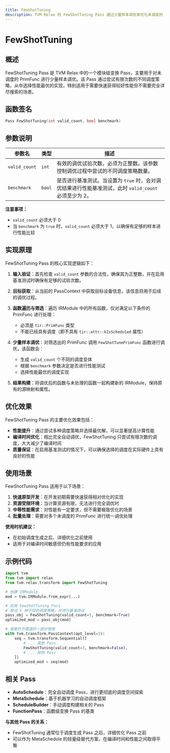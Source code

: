 ```yaml
---
title: FewShotTuning
description: TVM Relax 的 FewShotTuning Pass 通过少量样本调优来优化未调度的 PrimFunc。
---
```


# FewShotTuning

## 概述

FewShotTuning Pass 是 TVM Relax 中的一个模块级变换 Pass，主要用于对未调度的 PrimFunc 进行少量样本调优。该 Pass 通过尝试有限次数的不同调度策略，从中选择性能最优的实现，特别适用于需要快速获得较好性能但不需要完全详尽搜索的场景。

## 函数签名

```cpp
Pass FewShotTuning(int valid_count, bool benchmark)
```

## 参数说明

| 参数名 | 类型 | 描述 |
|--------|------|------|
| `valid_count` | `int` | 有效的调优试验次数，必须为正整数。该参数控制调优过程中尝试的不同调度策略数量。 |
| `benchmark` | `bool` | 是否进行基准测试。当设置为 `true` 时，会对调优结果进行性能基准测试，此时 `valid_count` 必须至少为 2。 |

**注意事项：**
- `valid_count` 必须大于 0
- 当 `benchmark` 为 `true` 时，`valid_count` 必须大于 1，以确保有足够的样本进行性能比较

## 实现原理

FewShotTuning Pass 的核心实现逻辑如下：

1. **输入验证**：首先检查 `valid_count` 参数的合法性，确保其为正整数，并在启用基准测试时确保有足够的试验次数。

2. **目标获取**：从当前的 PassContext 中获取目标设备信息，该信息将用于后续的调优过程。

3. **函数遍历与筛选**：遍历 IRModule 中的所有函数，仅对满足以下条件的 PrimFunc 进行处理：
   - 必须是 `tir::PrimFunc` 类型
   - 不能已经具有调度（即不具有 `tir::attr::kIsScheduled` 属性）

4. **少量样本调优**：对筛选出的 PrimFunc 调用 `FewShotTunePrimFunc` 函数进行调优，该函数会：
   - 生成 `valid_count` 个不同的调度变体
   - 根据 `benchmark` 参数决定是否进行性能测试
   - 选择性能最优的调度实现

5. **结果构建**：将调优后的函数与未处理的函数一起构建新的 IRModule，保持原有的源映射和属性。

## 优化效果

FewShotTuning Pass 的主要优化效果包括：

- **性能提升**：通过尝试多种调度策略并选择最优解，可以显著提高计算性能
- **编译时间优化**：相比完全自动调优，FewShotTuning 只尝试有限次数的调度，大大减少了编译时间
- **质量保证**：在启用基准测试的情况下，可以确保选择的调度在实际硬件上具有良好的性能

## 使用场景

FewShotTuning Pass 适用于以下场景：

1. **快速原型开发**：在开发初期需要快速获得相对优化的实现
2. **资源受限环境**：当计算资源有限，无法进行完全调优时
3. **中等性能需求**：对性能有一定要求，但不需要极致优化的场景
4. **批量处理**：需要对多个未调度的 PrimFunc 进行统一调优处理

**使用时机建议：**
- 在初始调度生成之后、详细优化之前使用
- 适用于对编译时间敏感但仍有性能要求的应用

## 示例代码

```python
import tvm
from tvm import relax
from tvm.relax.transform import FewShotTuning

# 创建 IRModule
mod = tvm.IRModule.from_expr(...)

# 应用 FewShotTuning Pass
# 尝试 5 种不同的调度策略，并进行基准测试
pass_obj = FewShotTuning(valid_count=5, benchmark=True)
optimized_mod = pass_obj(mod)

# 或者作为管道的一部分使用
with tvm.transform.PassContext(opt_level=3):
    seq = tvm.transform.Sequential([
        # ... 其他 Pass
        FewShotTuning(valid_count=3, benchmark=False),
        # ... 其他 Pass
    ])
    optimized_mod = seq(mod)
```

## 相关 Pass

- **AutoSchedule**：完全自动调度 Pass，进行更彻底的调度空间探索
- **MetaSchedule**：基于机器学习的自动调度框架
- **ScheduleBuilder**：手动调度构建相关的 Pass
- **FunctionPass**：函数级变换 Pass 的基类

**与其他 Pass 的关系：**
- FewShotTuning 通常位于调度生成 Pass 之后，详细优化 Pass 之前
- 可以作为 MetaSchedule 的轻量级替代方案，在编译时间和性能之间取得平衡